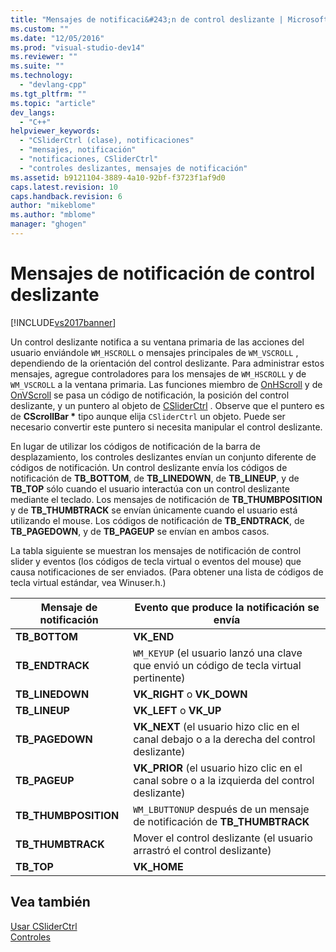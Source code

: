 ```yaml
---
title: "Mensajes de notificaci&#243;n de control deslizante | Microsoft Docs"
ms.custom: ""
ms.date: "12/05/2016"
ms.prod: "visual-studio-dev14"
ms.reviewer: ""
ms.suite: ""
ms.technology: 
  - "devlang-cpp"
ms.tgt_pltfrm: ""
ms.topic: "article"
dev_langs: 
  - "C++"
helpviewer_keywords: 
  - "CSliderCtrl (clase), notificaciones"
  - "mensajes, notificación"
  - "notificaciones, CSliderCtrl"
  - "controles deslizantes, mensajes de notificación"
ms.assetid: b9121104-3889-4a10-92bf-f3723f1af9d0
caps.latest.revision: 10
caps.handback.revision: 6
author: "mikeblome"
ms.author: "mblome"
manager: "ghogen"
---
```

# Mensajes de notificaci&#243;n de control deslizante
[!INCLUDE[vs2017banner](../assembler/inline/includes/vs2017banner.md)]

Un control deslizante notifica a su ventana primaria de las acciones del usuario enviándole `WM_HSCROLL` o mensajes principales de `WM_VSCROLL` , dependiendo de la orientación del control deslizante.  Para administrar estos mensajes, agregue controladores para los mensajes de `WM_HSCROLL` y de `WM_VSCROLL` a la ventana primaria.  Las funciones miembro de [OnHScroll](../Topic/CWnd::OnHScroll.md) y de [OnVScroll](../Topic/CWnd::OnVScroll.md) se pasa un código de notificación, la posición del control deslizante, y un puntero al objeto de [CSliderCtrl](../mfc/reference/csliderctrl-class.md) .  Observe que el puntero es de **CScrollBar \*** tipo aunque elija `CSliderCtrl` un objeto.  Puede ser necesario convertir este puntero si necesita manipular el control deslizante.  
  
 En lugar de utilizar los códigos de notificación de la barra de desplazamiento, los controles deslizantes envían un conjunto diferente de códigos de notificación.  Un control deslizante envía los códigos de notificación de **TB\_BOTTOM**, de **TB\_LINEDOWN**, de **TB\_LINEUP**, y de **TB\_TOP** sólo cuando el usuario interactúa con un control deslizante mediante el teclado.  Los mensajes de notificación de **TB\_THUMBPOSITION** y de **TB\_THUMBTRACK** se envían únicamente cuando el usuario está utilizando el mouse.  Los códigos de notificación de **TB\_ENDTRACK**, de **TB\_PAGEDOWN**, y de **TB\_PAGEUP** se envían en ambos casos.  
  
 La tabla siguiente se muestran los mensajes de notificación de control slider y eventos \(los códigos de tecla virtual o eventos del mouse\) que causa notificaciones de ser enviados. \(Para obtener una lista de códigos de tecla virtual estándar, vea Winuser.h.\)  
  
|Mensaje de notificación|Evento que produce la notificación se envía|  
|-----------------------------|-------------------------------------------------|  
|**TB\_BOTTOM**|**VK\_END**|  
|**TB\_ENDTRACK**|`WM_KEYUP` \(el usuario lanzó una clave que envió un código de tecla virtual pertinente\)|  
|**TB\_LINEDOWN**|**VK\_RIGHT** o **VK\_DOWN**|  
|**TB\_LINEUP**|**VK\_LEFT** o **VK\_UP**|  
|**TB\_PAGEDOWN**|**VK\_NEXT** \(el usuario hizo clic en el canal debajo o a la derecha del control deslizante\)|  
|**TB\_PAGEUP**|**VK\_PRIOR** \(el usuario hizo clic en el canal sobre o a la izquierda del control deslizante\)|  
|**TB\_THUMBPOSITION**|`WM_LBUTTONUP` después de un mensaje de notificación de **TB\_THUMBTRACK**|  
|**TB\_THUMBTRACK**|Mover el control deslizante \(el usuario arrastró el control deslizante\)|  
|**TB\_TOP**|**VK\_HOME**|  
  
## Vea también  
 [Usar CSliderCtrl](../mfc/using-csliderctrl.md)   
 [Controles](../mfc/controls-mfc.md)